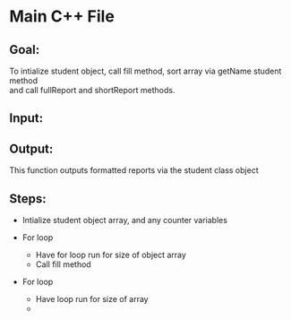 # **Main C++ File**  

## Goal:  

To intialize student object, call fill method, sort array via getName student method  
and call fullReport and shortReport methods.  

## Input:  

## Output:

This function outputs formatted reports via the student class object  

## Steps:

* Intialize student object array, and any counter variables  

* For loop
	- Have for loop run for size of object array
	- Call fill method
* For loop
	- Have loop run for size of array
	- 
 
